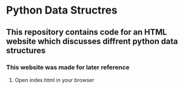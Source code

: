 # Python Data Structres

## This repository contains code for an HTML website which discusses diffrent python data structures

### This website was made for later reference

1. Open index.html in your browser
